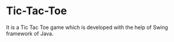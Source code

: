 # Tic-Tac-Toe
It is a Tic Tac Toe game which is developed with the help of Swing framework of Java.
